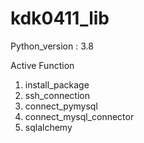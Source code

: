 # kdk0411_lib

Python_version : 3.8

Active Function
1. install_package
2. ssh_connection
3. connect_pymysql
4. connect_mysql_connector
5. sqlalchemy
